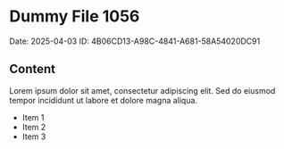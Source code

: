# Dummy File 1056

Date: 2025-04-03
ID: 4B06CD13-A98C-4841-A681-58A54020DC91

## Content

Lorem ipsum dolor sit amet, consectetur adipiscing elit.
Sed do eiusmod tempor incididunt ut labore et dolore magna aliqua.

* Item 1
* Item 2
* Item 3
